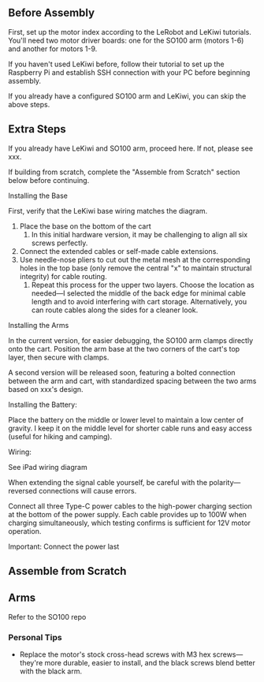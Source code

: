 ## Before Assembly

First, set up the motor index according to the LeRobot and LeKiwi tutorials. You'll need two motor driver boards: one for the SO100 arm (motors 1-6) and another for motors 1-9.

If you haven't used LeKiwi before, follow their tutorial to set up the Raspberry Pi and establish SSH connection with your PC before beginning assembly.

If you already have a configured SO100 arm and LeKiwi, you can skip the above steps.

## Extra Steps

If you already have LeKiwi and SO100 arm, proceed here. If not, please see xxx.

If building from scratch, complete the "Assemble from Scratch" section below before continuing.

Installing the Base

First, verify that the LeKiwi base wiring matches the diagram.

1. Place the base on the bottom of the cart
    1. In this initial hardware version, it may be challenging to align all six screws perfectly.
2. Connect the extended cables or self-made cable extensions.
3. Use needle-nose pliers to cut out the metal mesh at the corresponding holes in the top base (only remove the central "x" to maintain structural integrity) for cable routing.
    1. Repeat this process for the upper two layers. Choose the location as needed—I selected the middle of the back edge for minimal cable length and to avoid interfering with cart storage. Alternatively, you can route cables along the sides for a cleaner look.

Installing the Arms

In the current version, for easier debugging, the SO100 arm clamps directly onto the cart. Position the arm base at the two corners of the cart's top layer, then secure with clamps.

A second version will be released soon, featuring a bolted connection between the arm and cart, with standardized spacing between the two arms based on xxx's design.

Installing the Battery:

Place the battery on the middle or lower level to maintain a low center of gravity. I keep it on the middle level for shorter cable runs and easy access (useful for hiking and camping).

Wiring:

See iPad wiring diagram

When extending the signal cable yourself, be careful with the polarity—reversed connections will cause errors.

Connect all three Type-C power cables to the high-power charging section at the bottom of the power supply. Each cable provides up to 100W when charging simultaneously, which testing confirms is sufficient for 12V motor operation.

Important: Connect the power last

## Assemble from Scratch

## Arms

Refer to the SO100 repo

### Personal Tips

- Replace the motor's stock cross-head screws with M3 hex screws—they're more durable, easier to install, and the black screws blend better with the black arm.
